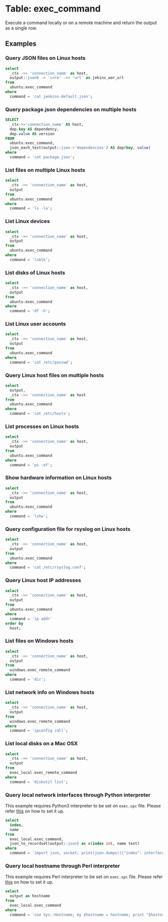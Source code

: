 # Table: exec_command

Execute a command locally or on a remote machine and return the output as a single row.

## Examples

### Query JSON files on Linux hosts

```sql
select
  _ctx ->> 'connection_name' as host,
  output::jsonb -> 'core' ->> 'url' as jekins_war_url
from
  ubuntu.exec_command
where
  command = 'cat jenkins-default.json';
```

### Query package.json dependencies on multiple hosts

```sql
SELECT
  _ctx->>'connection_name' AS host,
  dep.key AS dependency,
  dep.value AS version
FROM
  ubuntu.exec_command,
  json_each_text(output::json->'dependencies') AS dep(key, value)
where
  command = 'cat package.json';
```

### List files on multiple Linux hosts

```sql
select
  _ctx ->> 'connection_name' as host,
  output
from
  ubuntu.exec_command 
where
  command = 'ls -la';
```

### List Linux devices

```sql
select
  _ctx ->> 'connection_name' as host,
  output
from
  ubuntu.exec_command
where
  command = 'lsblk';
```

### List disks of Linux hosts

```sql
select
  _ctx ->> 'connection_name' as host,
  output
from
  ubuntu.exec_command
where
  command = 'df -h';
```

### List Linux user accounts

```sql
select
  _ctx ->> 'connection_name' as host,
  output 
from
  ubuntu.exec_command 
where
  command = 'cat /etc/passwd';
```

### Query Linux host files on multiple hosts

```sql
select
  output,
  _ctx ->> 'connection_name' as host 
from
  ubuntu.exec_command 
where
  command = 'cat /etc/hosts';
```

### List processes on Linux hosts

```sql
select
  _ctx ->> 'connection_name' as host,
  output 
from
  ubuntu.exec_command 
where
  command = 'ps -ef';
```

### Show hardware information on Linux hosts

```sql
select
  _ctx ->> 'connection_name' as host,
  output 
from
  ubuntu.exec_command 
where
  command = 'lshw';
```

### Query configuration file for rsyslog on Linux hosts

```sql
select
  _ctx ->> 'connection_name' as host,
  output
from
  ubuntu.exec_command
where
  command = 'cat /etc/rsyslog.conf';
```

### Query Linux host IP addresses

```sql
select
  _ctx ->> 'connection_name' as host,
  output
from
  ubuntu.exec_command
where
  command = 'ip addr'
order by
  host;
```

### List files on Windows hosts

```sql
select
  _ctx ->> 'connection_name' as host,
  output
from
  windows.exec_remote_command 
where
  command = 'dir';
```

### List network info on Windows hosts

```sql
select
  _ctx ->> 'connection_name' as host,
  output 
from
  windows.exec_remote_command 
where
  command = 'ipconfig /all';
```

### List local disks on a Mac OSX

```sql
select
  _ctx ->> 'connection_name' as host,
  output
from
  exec_local.exec_remote_command 
where
  command = 'diskutil list';
```

### Query local network interfaces through Python interpreter

This example requires Python3 interpreter to be set on `exec.spc` file. Please refer [this](index.md#local-connection-using-a-specific-interpreter) on how to set it up.

```sql
select
  index,
  name
from
  exec_local.exec_command,
  json_to_recordset(output::json) as x(index int, name text)
where
  command = 'import json, socket; print(json.dumps([{"index": interface[0], "name": interface[1]} for interface in socket.if_nameindex()]))';
```

### Query local hostname through Perl interpreter

This example requires Perl interpreter to be set on `exec.spc` file. Please refer [this](index.md#local-connection-using-a-specific-interpreter) on how to set it up.

```sql
select
  output as hostname
from
  exec_local.exec_command
where
  command = 'use Sys::Hostname; my $hostname = hostname; print "$hostname\n";';
```
